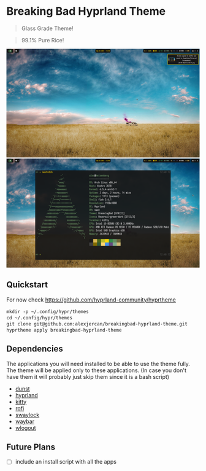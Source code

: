 # Breaking Bad Hyprland Theme

> Glass Grade Theme!

> 99.1% Pure Rice!

<div align="center">

![fullscreen](./.resources/fullscreen.png)
![neofetch](./.resources/neofetch.png)

</div>

## Quickstart

For now check <https://github.com/hyprland-community/hyprtheme>

```console
mkdir -p ~/.config/hypr/themes
cd ~/.config/hypr/themes
git clone git@github.com:alexjercan/breakingbad-hyprland-theme.git
hyprtheme apply breakingbad-hyprland-theme
```

## Dependencies

The applications you will need installed to be able to use the theme fully. The
theme will be applied only to these applications. (In case you don't have them
it will probably just skip them since it is a bash script)

* [dunst](https://github.com/dunst-project/dunst)
* [hyprland](https://github.com/hyprwm/Hyprland)
* [kitty](https://github.com/kovidgoyal/kitty)
* [rofi](https://github.com/davatorium/rofi)
* [swaylock](https://github.com/swaywm/swaylock)
* [waybar](https://github.com/Alexays/Waybar)
* [wlogout](https://github.com/ArtsyMacaw/wlogout)

## Future Plans

- [ ] include an install script with all the apps
